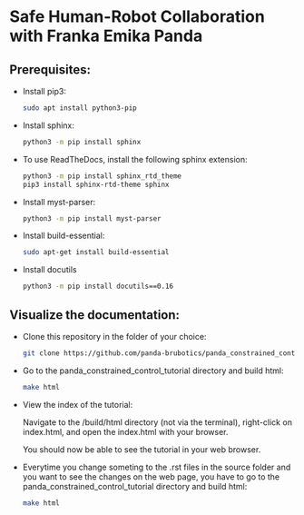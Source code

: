 # Safe Human-Robot Collaboration with Franka Emika Panda 

## Prerequisites:

* Install pip3:
  ``` bash
  sudo apt install python3-pip
  ```

* Install sphinx:
  ``` bash
  python3 -m pip install sphinx
  ```

* To use ReadTheDocs, install the following sphinx extension:
  ``` bash
  python3 -m pip install sphinx_rtd_theme
  pip3 install sphinx-rtd-theme sphinx

  ```

* Install myst-parser:
  ``` bash
  python3 -m pip install myst-parser
  ```

* Install build-essential:
  ``` bash
  sudo apt-get install build-essential
  ```

* Install docutils
  ```bash
  python3 -m pip install docutils==0.16
  ```

## Visualize the documentation:

* Clone this repository in the folder of your choice:
  ``` bash
  git clone https://github.com/panda-brubotics/panda_constrained_control_tutorial.git
  ```
* Go to the panda_constrained_control_tutorial directory and build html: 
  ``` bash
  make html
  ```
* View the index of the tutorial:

  Navigate to the /build/html directory (not via the terminal), right-click on index.html, and open the index.html with your browser.

  You should now be able to see the tutorial in your web browser. 
* Everytime you change someting to the .rst files in the source folder and you want to see the changes on the web page, 
  you have to go to the panda_constrained_control_tutorial directory and build html: 
  ``` bash
  make html
  ```

